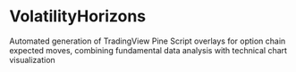 # VolatilityHorizons
Automated generation of TradingView Pine Script overlays for option chain expected moves, combining fundamental data analysis with technical chart visualization
